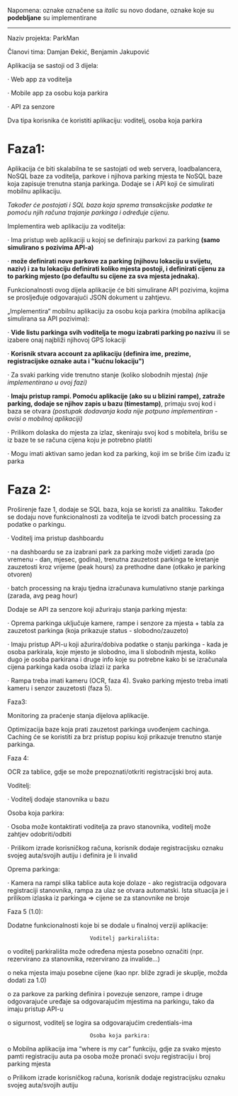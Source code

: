 Napomena: oznake označene sa *italic* su novo dodane, oznake koje su **podebljane** su implementirane

------

Naziv projekta: ParkMan

Članovi tima: Damjan Đekić, Benjamin Jakupović

Aplikacija se sastoji od 3 dijela:

·        Web app za voditelja

·        Mobile app za osobu koja parkira

·        API za senzore

Dva tipa korisnika će koristiti aplikaciju: voditelj, osoba koja parkira

# Faza1:

Aplikacija će biti skalabilna te se sastojati od web servera, loadbalancera, NoSQL baze za voditelja, parkove i njihova parking mjesta te NoSQL baze koja zapisuje trenutna stanja parkinga. Dodaje se i API koji će simulirati mobilnu aplikaciju.

*Također će postojati i SQL baza koja sprema transakcijske podatke te pomoću njih računa trajanje parkinga i određuje cijenu.*

 

Implementira web aplikaciju za voditelja:

·        Ima pristup web aplikaciji u kojoj se definiraju parkovi za parking **(samo simulirano s pozivima API-a)**

·        **može definirati nove parkove za parking (njihovu lokaciju u svijetu, naziv) i za tu lokaciju definirati koliko mjesta postoji, i definirati cijenu za to parking mjesto (po defaultu su cijene za sva mjesta jednaka).**

Funkcionalnosti ovog dijela aplikacije će biti simulirane API pozivima, kojima se prosljeđuje odgovarajući JSON dokument u zahtjevu.

 

„Implementira“ mobilnu aplikaciju za osobu koja parkira (mobilna aplikacija simulirana sa API pozivima):

·        **Vide listu parkinga svih voditelja te mogu izabrati parking po nazivu** ili se izabere onaj najbliži njihovoj GPS lokaciji

·        **Korisnik stvara account za aplikaciju (definira ime, prezime, registracijske oznake auta i "kućnu lokaciju")**

·        Za svaki parking vide trenutno stanje (koliko slobodnih mjesta) *(nije implementirano u ovoj fazi)*

·        **Imaju pristup rampi. Pomoću aplikacije (ako su u blizini rampe), zatraže parking, dodaje se njihov zapis u bazu (timestamp)**, primaju svoj kod i baza se otvara *(postupak dodavanja koda nije potpuno implementiran - ovisi o mobilnoj aplikaciji)*

·        Prilikom dolaska do mjesta za izlaz, skeniraju svoj kod s mobitela, brišu se iz baze te se računa cijena koju je potrebno platiti

·        Mogu imati aktivan samo jedan kod za parking, koji im se briše čim izađu iz parka

 

 

 

 

 

# Faza 2:

Proširenje faze 1, dodaje se SQL baza, koja se koristi za analitiku. Također se dodaju nove funkcionalnosti za voditelja te izvodi batch processing za podatke o parkingu.

 

·        Voditelj ima pristup dashboardu

·        na dashboardu se za izabrani park za parking može vidjeti zarada (po vremenu - dan, mjesec, godina), trenutna zauzetost parkinga te kretanje zauzetosti kroz vrijeme (peak hours) za prethodne dane (otkako je parking otvoren)

·        batch processing na kraju tjedna izračunava kumulativno stanje parkinga (zarada, avg peag hour)

 

Dodaje se API za senzore koji ažuriraju stanja parking mjesta:

·        Oprema parkinga uključuje kamere, rampe i senzore za mjesta + tabla za zauzetost parkinga (koja prikazuje status - slobodno/zauzeto)

·        Imaju pristup API-u koji ažurira/dobiva podatke o stanju parkinga - kada je osoba parkirala, koje mjesto je slobodno, ima li slobodnih mjesta, koliko dugo je osoba parkirana i druge info koje su potrebne kako bi se izračunala cijena parkinga kada osoba izlazi iz parka

·        Rampa treba imati kameru (OCR, faza 4). Svako parking mjesto treba imati kameru i senzor zauzetosti (faza 5).

 

 

 

Faza3:

Monitoring za praćenje stanja dijelova aplikacije.

Optimizacija baze koja prati zauzetost parkinga uvođenjem cachinga. Caching će se koristiti za brz pristup popisu koji prikazuje trenutno stanje parkinga.

 

Faza 4:

OCR za tablice, gdje se može prepoznati/otkriti registracijski broj auta.

Voditelj:

·        Voditelj dodaje stanovnika u bazu

Osoba koja parkira:

·        Osoba može kontaktirati voditelja za pravo stanovnika, voditelj može zahtjev odobriti/odbiti

·        Prilikom izrade korisničkog računa, korisnik dodaje registracijsku oznaku svojeg auta/svojih autiju i definira je li invalid

 

 

Oprema parkinga:

·        Kamera na rampi slika tablice auta koje dolaze - ako registracija odgovara registraciji stanovnika, rampa za ulaz se otvara automatski. Ista situacija je i prilikom izlaska iz parkinga => cijene se za stanovnike ne broje

 

 

 

Faza 5 (1.0):

Dodatne funkcionalnosti koje bi se dodale u finalnoj verziji aplikacije:

                              Voditelj parkirališta:

o   voditelj parkirališta može određena mjesta posebno označiti (npr. rezervirano za stanovnika, rezervirano za invalide…)

o   neka mjesta imaju posebne cijene (kao npr. bliže zgradi je skuplje, možda dodati za 1.0)

o   za parkove za parking definira i povezuje senzore, rampe i druge odgovarajuće uređaje sa odgovarajućim mjestima na parkingu, tako da imaju pristup API-u

 

o   sigurnost, voditelj se logira sa odgovarajućim credentials-ima

 

                              Osoba koja parkira:

o   Mobilna aplikacija ima “where is my car” funkciju, gdje za svako mjesto pamti registraciju auta pa osoba može pronaći svoju registraciju i broj parking mjesta

o   Prilikom izrade korisničkog računa, korisnik dodaje registracijsku oznaku svojeg auta/svojih autiju
